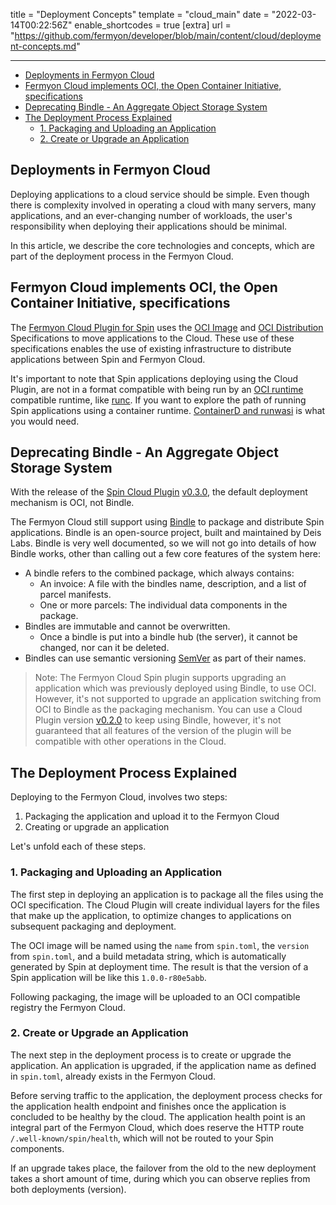 title = "Deployment Concepts"
template = "cloud_main"
date = "2022-03-14T00:22:56Z"
enable_shortcodes = true
[extra]
url = "https://github.com/fermyon/developer/blob/main/content/cloud/deployment-concepts.md"

---

- [Deployments in Fermyon Cloud](#deployments-in-fermyon-cloud)
- [Fermyon Cloud implements OCI, the Open Container Initiative, specifications](#fermyon-cloud-implements-oci-the-open-container-initiative-specifications)
- [Deprecating Bindle - An Aggregate Object Storage System](#deprecating-bindle---an-aggregate-object-storage-system)
- [The Deployment Process Explained](#the-deployment-process-explained)
  - [1. Packaging and Uploading an Application](#1-packaging-and-uploading-an-application)
  - [2. Create or Upgrade an Application](#2-create-or-upgrade-an-application)

## Deployments in Fermyon Cloud

Deploying applications to a cloud service should be simple. Even though there is complexity involved in operating a cloud with many servers, many applications, and an ever-changing number of workloads, the user's responsibility when deploying their applications should be minimal.

In this article, we describe the core technologies and concepts, which are part of the deployment process in the Fermyon Cloud.

## Fermyon Cloud implements OCI, the Open Container Initiative, specifications

The [Fermyon Cloud Plugin for Spin](https://developer.fermyon.com/cloud/cloud-command-reference) uses the [OCI Image](https://github.com/opencontainers/image-spec) and [OCI Distribution](https://github.com/opencontainers/distribution-spec) Specifications to move applications to the Cloud. These use of these specifications enables the use of existing infrastructure to distribute applications between Spin and Fermyon Cloud.

It's important to note that Spin applications deploying using the Cloud Plugin, are not in a format compatible with being run by an [OCI runtime](https://github.com/opencontainers/runtime-spec) compatible runtime, like [runc](https://github.com/opencontainers/runc). If you want to explore the path of running Spin applications using a container runtime. [ContainerD and runwasi](https://github.com/containerd/runwasi) is what you would need.

## Deprecating Bindle - An Aggregate Object Storage System

With the release of the [Spin Cloud Plugin](https://developer.fermyon.com/cloud/cloud-command-reference) [v0.3.0](https://github.com/fermyon/cloud-plugin/releases/tag/v0.3.0), the default deployment 
mechanism is OCI, not Bindle.

The Fermyon Cloud still support using [Bindle](https://github.com/deislabs/bindle) to package and distribute Spin applications. Bindle is an open-source project, built and maintained by Deis Labs. 
Bindle is very well documented, so we will not go into details of how Bindle works, other than calling out a few core features of the system here:

- A bindle refers to the combined package, which always contains:
  - An invoice: A file with the bindles name, description, and a list of parcel manifests.
  - One or more parcels: The individual data components in the package.
- Bindles are immutable and cannot be overwritten.
  - Once a bindle is put into a bindle hub (the server), it cannot be changed, nor can it be deleted.
- Bindles can use semantic versioning [SemVer](https://semver.org) as part of their names.

> Note: The Fermyon Cloud Spin plugin supports upgrading an application which was previously deployed using Bindle, to use OCI. However, it's not supported to upgrade an application switching from OCI to Bindle as the packaging mechanism. You can use a Cloud Plugin version [v0.2.0](https://github.com/fermyon/cloud-plugin/releases/tag/v0.2.0) to keep using Bindle, however, it's not guaranteed that all features of the version of the plugin will be compatible with other operations in the Cloud.

## The Deployment Process Explained

Deploying to the Fermyon Cloud, involves two steps:
1. Packaging the application and upload it to the Fermyon Cloud
2. Creating or upgrade an application

Let's unfold each of these steps.

### 1. Packaging and Uploading an Application

The first step in deploying an application is to package all the files using the OCI specification. The Cloud Plugin will create individual layers for the files that make up the application, to optimize changes to applications on subsequent packaging and deployment.

The OCI image will be named using the `name` from `spin.toml`, the `version` from `spin.toml`, and a build metadata string, which is automatically generated by Spin at deployment time. The result is that the version of a Spin application will be like this `1.0.0-r80e5abb`.

Following packaging, the image will be uploaded to an OCI compatible registry the Fermyon Cloud.

### 2. Create or Upgrade an Application

The next step in the deployment process is to create or upgrade the application. An application is upgraded, if the application name as defined in `spin.toml`, already exists in the Fermyon Cloud. 

Before serving traffic to the application, the deployment process checks for the application health endpoint and finishes once the application is concluded to be healthy by the cloud. The application health point is an integral part of the Fermyon Cloud, which does reserve the HTTP route `/.well-known/spin/health`, which will not be routed to your Spin components.

If an upgrade takes place, the failover from the old to the new deployment takes a short amount of time, during which you can observe replies from both deployments (version).
